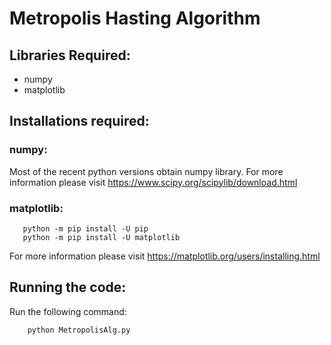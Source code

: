 # Metropolis Hasting Algorithm

## Libraries Required:
- numpy
- matplotlib

## Installations required:
 
### numpy:
Most of the recent python versions obtain numpy library. For more information please visit https://www.scipy.org/scipylib/download.html
  
### matplotlib:
 ```
    python -m pip install -U pip
    python -m pip install -U matplotlib
``` 
For more information please visit https://matplotlib.org/users/installing.html
    

## Running the code:
Run the following command:
```
    python MetropolisAlg.py
```
